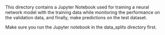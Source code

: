 This directory contains a Jupyter Notebook used for training a neural network model with the training data while monitoring the performance on the validation data, and finally, make predictions on the test dataset.

Make sure you run the Jupyter notebook in the data\_splits directory first.
